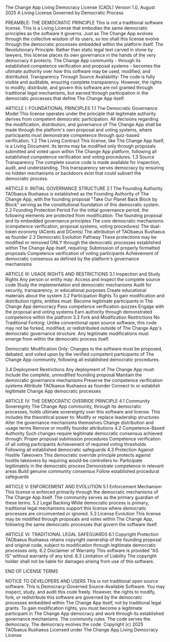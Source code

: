 The Change App Living Democracy License (CADL) 
Version 1.0, August 2025 
A Living License Governed by Democratic Process

 PREAMBLE: THE DEMOCRATIC PRINCIPLE 
 This is not a traditional software license. This is a Living License that embodies the same democratic principles as the software it governs. Just as The Change App evolves through the collective wisdom of its users, so too shall this license evolve through the democratic processes embedded within the platform itself. The Revolutionary Principle: Rather than static legal text carved in stone by lawyers, this license places its own governance in the hands of the very democracy it protects. The Change App community - through its established competence verification and proposal systems - becomes the ultimate authority over how this software may be used, modified, and distributed. Transparency Through Source Availability: The code is fully visible and auditable, ensuring complete transparency. However, the rights to modify, distribute, and govern this software are not granted through traditional legal mechanisms, but earned through participation in the democratic processes that define The Change App itself. 
 
ARTICLE I: FOUNDATIONAL PRINCIPLES 
 1.1 The Democratic Governance Model 
This license operates under the principle that legitimate authority derives from competent democratic participation. All decisions regarding the modification, distribution, and governance of The Change App shall be made through the platform's own proposal and voting systems, where participants must demonstrate competence through quiz-based verification. 
 1.2 The Living Contract 
This license, like The Change App itself, is a Living Document. Its terms may be modified only through proposals submitted and voted upon within The Change App platform, following all established competence verification and voting procedures. 
 1.3 Source Transparency 
The complete source code is made available for inspection, audit, and understanding. This transparency serves democracy by ensuring no hidden mechanisms or backdoors exist that could subvert the democratic process. 

ARTICLE II: INITIAL GOVERNANCE STRUCTURE 
 2.1 The Founding Authority 
TAObaeus Rushaeus is established as the Founding Authority of The Change App, with the founding proposal "Take Our Planet Back Block by Block" serving as the constitutional foundation of this democratic system.      
 2.2 Founding Protection Period 
For the initial governance period, the following elements are protected from modification: The founding proposal and its embedded governance principles The core democratic mechanisms (competence verification, proposal systems, voting procedures) The dual-token economy (ACents and DCents) The attribution of TAObaeus Rushaeus as founder 
 2.3 Democratic Evolution Pathway 
These protections may be modified or removed ONLY through the democratic processes established within The Change App itself, requiring: Submission of properly formatted proposals Competence verification of voting participants Achievement of democratic consensus as defined by the platform's governance mechanisms 

ARTICLE III: USAGE RIGHTS AND RESTRICTIONS 
 3.1 Inspection and Study Rights 
Any person or entity may: Access and inspect the complete source code Study the implementation and democratic mechanisms Audit for security, transparency, or educational purposes Create educational materials about the system 
 3.2 Participation Rights 
To gain modification and distribution rights, entities must: Become legitimate participants in The Change App democracy Pass competence verification quizzes Engage with the proposal and voting systems Earn authority through demonstrated competence within the platform 
 3.3 Fork and Modification Restrictions 
No Traditional Forking: Unlike conventional open source software, this code may not be forked, modified, or redistributed outside of The Change App's democratic governance structure. Any legitimate modifications must emerge from within the democratic process itself.

 Democratic Modification Only: Changes to the software must be proposed, debated, and voted upon by the verified competent participants of The Change App community, following all established democratic procedures. 
 
 3.4 Deployment Restrictions 
Any deployment of The Change App must: Include the complete, unmodified founding proposal Maintain the democratic governance mechanisms Preserve the competence verification systems Attribute TAObaeus Rushaeus as founder Connect to or establish legitimate Change App democratic processes 

ARTICLE IV: THE DEMOCRATIC OVERRIDE PRINCIPLE 
 4.1 Community Sovereignty 
The Change App community, through its democratic processes, holds ultimate sovereignty over this software and license. This includes the theoretical power to: Modify or replace leadership structures Alter the governance mechanisms themselves Change distribution and usage terms Remove or modify founder attributions 
 4.2 Competence-Based Authority 
Such changes require legitimate democratic consensus achieved through: Proper proposal submission procedures Competence verification of all voting participants Achievement of required voting thresholds Following all established democratic safeguards 
 4.3 Protection Against Hostile Takeovers 
This democratic override principle protects against hostile takeovers by requiring would-be controllers to: Participate legitimately in the democratic process Demonstrate competence in relevant areas Build genuine community consensus Follow established procedural safeguards 

ARTICLE V: ENFORCEMENT AND EVOLUTION 
 5.1 Enforcement Mechanism 
This license is enforced primarily through the democratic mechanisms of The Change App itself. The community serves as the primary guardian of these terms. 
 5.2 Legal Backing 
While democratic process is primary, traditional legal mechanisms support this license where democratic processes are circumvented or ignored. 
 5.3 License Evolution 
This license may be modified through proposals and votes within The Change App, following the same democratic processes that govern the software itself. 

ARTICLE VI: TRADITIONAL LEGAL SAFEGUARDS 
 6.1 Copyright Protection 
TAObaeus Rushaeus retains copyright ownership of the founding proposal and original code, subject to modification through legitimate democratic processes only. 
 6.2 Disclaimer of Warranty 
This software is provided "AS IS" without warranty of any kind. 
 6.3 Limitation of Liability 
The copyright holder shall not be liable for damages arising from use of this software. 

END OF LICENSE TERMS 

NOTICE TO DEVELOPERS AND USERS
This is not traditional open source software. 
This is Democracy-Governed Source-Available Software.
You may inspect, study, and audit this code freely.
However, the rights to modify, fork, or redistribute this software are governed by the democratic processes embedded within The Change App itself, not by traditional legal grants. 
To gain modification rights, you must become a legitimate participant in The Change App democracy and work through its established governance mechanisms. 
The community rules. 
The code serves the democracy. 
The democracy evolves the code.
 Copyright (c) 2025 TAObaeus Rushaeus 
 Licensed under The Change App Living Democracy License
